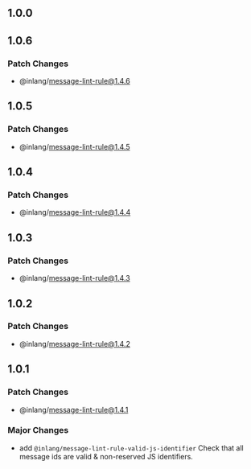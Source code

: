 ## 1.0.0

## 1.0.6

### Patch Changes

- @inlang/message-lint-rule@1.4.6

## 1.0.5

### Patch Changes

- @inlang/message-lint-rule@1.4.5

## 1.0.4

### Patch Changes

- @inlang/message-lint-rule@1.4.4

## 1.0.3

### Patch Changes

- @inlang/message-lint-rule@1.4.3

## 1.0.2

### Patch Changes

- @inlang/message-lint-rule@1.4.2

## 1.0.1

### Patch Changes

- @inlang/message-lint-rule@1.4.1

### Major Changes

- add `@inlang/message-lint-rule-valid-js-identifier`
  Check that all message ids are valid & non-reserved JS identifiers.
